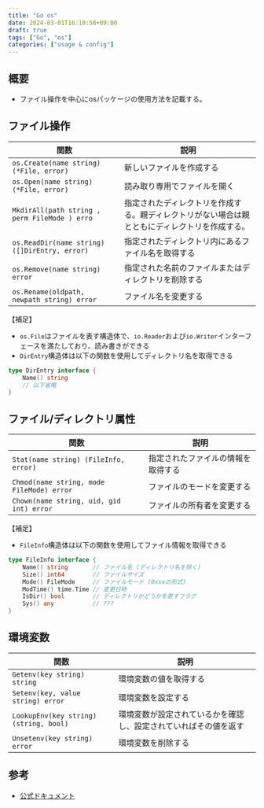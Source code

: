 ```yaml
---
title: "Go os"
date: 2024-03-01T16:10:58+09:00
draft: true
tags: ["Go", "os"]
categories: ["usage & config"]
---
```

## 概要

* ファイル操作を中心にosパッケージの使用方法を記載する。

## ファイル操作

| 関数 | 説明 |
| --- | --- |
| `os.Create(name string) (*File, error)` | 新しいファイルを作成する|
| `os.Open(name string) (*File, error)` | 読み取り専用でファイルを開く |
| `MkdirAll(path string , perm FileMode ) erro` |指定されたディレクトリを作成する。親ディレクトリがない場合は親とともにディレクトリを作成する。|
| `os.ReadDir(name string) ([]DirEntry, error)` | 指定されたディレクトリ内にあるファイル名を取得する |
| `os.Remove(name string) error` | 指定された名前のファイルまたはディレクトリを削除する |
| `os.Rename(oldpath, newpath string) error` | ファイル名を変更する |

【補足】

* `os.File`はファイルを表す構造体で、`io.Reader`および`io.Writer`インターフェースを満たしており、読み書きができる
* `DirEntry`構造体は以下の関数を使用してディレクトリ名を取得できる

```Go
type DirEntry interface {
    Name() string
    // 以下省略
}

```

## ファイル/ディレクトリ属性

| 関数 | 説明 |
| --- | --- |
| `Stat(name string) (FileInfo, error)` | 指定されたファイルの情報を取得する |
| `Chmod(name string, mode FileMode) error` | ファイルのモードを変更する |
| `Chown(name string, uid, gid int) error` | ファイルの所有者を変更する |

【補足】

* `FileInfo`構造体は以下の関数を使用してファイル情報を取得できる

```Go
type FileInfo interface {
	Name() string       // ファイル名 (ディレクトリ名を除く)
	Size() int64        // ファイルサイズ
	Mode() FileMode     // ファイルモード (0xxxの形式)
	ModTime() time.Time // 変更日時
	IsDir() bool        // ディレクトリかどうかを表すフラグ
	Sys() any           // ???
}
```

## 環境変数

| 関数 | 説明 |
| --- | --- |
| `Getenv(key string) string` | 環境変数の値を取得する |
| `Setenv(key, value string) error` | 環境変数を設定する |
| `LookupEnv(key string) (string, bool)` | 環境変数が設定されているかを確認し、設定されていればその値を返す|
| `Unsetenv(key string) error` | 環境変数を削除する |

## 参考

* [公式ドキュメント](https://pkg.go.dev/os)
